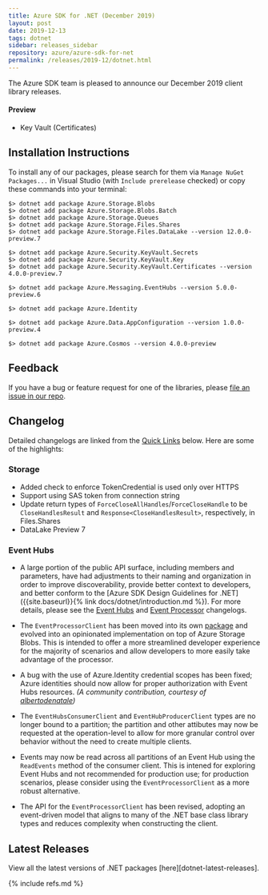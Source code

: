 ```yaml
---
title: Azure SDK for .NET (December 2019)
layout: post
date: 2019-12-13
tags: dotnet
sidebar: releases_sidebar
repository: azure/azure-sdk-for-net
permalink: /releases/2019-12/dotnet.html
---
```


The Azure SDK team is pleased to announce our December 2019 client library releases.

#### Preview

- Key Vault (Certificates)

## Installation Instructions

To install any of our packages, please search for them via `Manage NuGet Packages...` in Visual Studio (with `Include prerelease` checked) or copy these commands into your terminal:

    $> dotnet add package Azure.Storage.Blobs
    $> dotnet add package Azure.Storage.Blobs.Batch
    $> dotnet add package Azure.Storage.Queues
    $> dotnet add package Azure.Storage.Files.Shares
    $> dotnet add package Azure.Storage.Files.DataLake --version 12.0.0-preview.7

    $> dotnet add package Azure.Security.KeyVault.Secrets
    $> dotnet add package Azure.Security.KeyVault.Key
    $> dotnet add package Azure.Security.KeyVault.Certificates --version 4.0.0-preview.7

    $> dotnet add package Azure.Messaging.EventHubs --version 5.0.0-preview.6

    $> dotnet add package Azure.Identity

    $> dotnet add package Azure.Data.AppConfiguration --version 1.0.0-preview.4

    $> dotnet add package Azure.Cosmos --version 4.0.0-preview

## Feedback

If you have a bug or feature request for one of the libraries, please [file an issue in our repo](https://github.com/Azure/azure-sdk-for-net/issues/new/choose).

## Changelog

Detailed changelogs are linked from the [Quick Links](#quick-links) below. Here are some of the highlights:

### Storage

- Added check to enforce TokenCredential is used only over HTTPS
- Support using SAS token from connection string
- Update return types of `ForceCloseAllHandles`/`ForceCloseHandle` to be `CloseHandlesResult` and `Response<CloseHandlesResult>`, respectively, in Files.Shares
- DataLake Preview 7

### Event Hubs

- A large portion of the public API surface, including members and parameters, have had adjustments to their naming and organization in order to improve discoverability, provide better context to developers, and better conform to the [Azure SDK Design Guidelines for .NET]({{site.baseurl}}{% link docs/dotnet/introduction.md %}). For more details, please see the [Event Hubs](https://github.com/Azure/azure-sdk-for-net/blob/Azure.Messaging.EventHubs_5.0.0-preview.6/sdk/eventhub/Azure.Messaging.EventHubs/CHANGELOG.md#500-preview6) and [Event Processor](https://github.com/Azure/azure-sdk-for-net/tree/Azure.Messaging.EventHubs.Processor_5.0.0-preview.6/sdk/eventhub/Azure.Messaging.EventHubs.Processor/CHANGELOG.md#500-preview6) changelogs.

- The `EventProcessorClient` has been moved into its own [package](https://github.com/Azure/azure-sdk-for-net/tree/Azure.Messaging.EventHubs.Processor_5.0.0-preview.6/sdk/eventhub/Azure.Messaging.EventHubs.Processor) and evolved into an opinionated implementation on top of Azure Storage Blobs. This is intended to offer a more streamlined developer experience for the majority of scenarios and allow developers to more easily take advantage of the processor.

- A bug with the use of Azure.Identity credential scopes has been fixed; Azure identities should now allow for proper authorization with Event Hubs resources.
_(A community contribution, courtesy of [albertodenatale](https://github.com/albertodenatale))_

- The `EventHubsConsumerClient` and `EventHubProducerClient` types are no longer bound to a partition; the partition and other attibutes may now be requested at the operation-level to allow for more granular control over behavior without the need to create multiple clients.

- Events may now be read across all partitions of an Event Hub using the `ReadEvents` method of the consumer client. This is intened for exploring Event Hubs and not recommended for production use; for production scenarios, please consider using the `EventProcessorClient` as a more robust alternative.

- The API for the `EventProcessorClient` has been revised, adopting an event-driven model that aligns to many of the .NET base class library types and reduces complexity when constructing the client.

## Latest Releases

View all the latest versions of .NET packages [here][dotnet-latest-releases].

{% include refs.md %}

